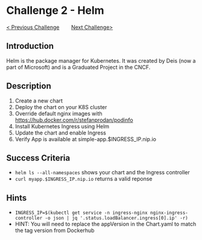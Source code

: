 # Challenge 2 - Helm

[< Previous Challenge](./01-setup.md)&nbsp;&nbsp;&nbsp;&nbsp;&nbsp;&nbsp;&nbsp;&nbsp;[Next Challenge>](./03-gitops.md)

## Introduction

Helm is the package manager for Kubernetes.  It was created by Deis (now a part of Microsoft) and is a Graduated Project in the CNCF.

## Description

1. Create a new chart
1. Deploy the chart on your K8S cluster
1. Override default nginx images with https://hub.docker.com/r/stefanprodan/podinfo
1. Install Kubernetes Ingress using Helm
1. Update the chart and enable Ingress
1. Verify App is available at simple-app.$INGRESS_IP.nip.io

## Success Criteria

* `helm ls --all-namespaces` shows your chart and the Ingress controller
* `curl myapp.$INGRESS_IP.nip.io` returns a valid reponse

## Hints

* `INGRESS_IP=$(kubectl get service -n ingress-nginx nginx-ingress-controller -o json | jq '.status.loadBalancer.ingress[0].ip' -r)`
* HINT:  You will need to replace the appVersion in the Chart.yaml to match the tag version from Dockerhub
